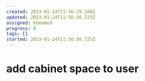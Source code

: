 ```yaml
---
created: 2023-01-24T11:56:29.108Z
updated: 2023-01-24T11:56:56.725Z
assigned: khmamed
progress: 0
tags: []
started: 2023-01-24T11:56:56.725Z
---
```


# add cabinet space to user

